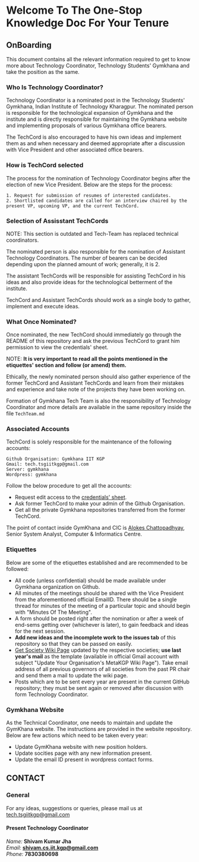 # Welcome To The One-Stop Knowledge Doc For Your Tenure

## OnBoarding

This document contains all the relevant information required to get to know more about Technology Coordinator, Technology Students' Gymkhana and take the position as the same.

### Who Is Technology Coordinator?

Technology Coordinator is a nominated post in the Technology Students' Gymkhana, Indian Institute of Technology Kharagpur. The nominated person is responsible for the technological expansion of Gymkhana and the institute and is directly responsible for maintaining the Gymkhana website and implementing proposals of various Gymkhana office bearers.

The TechCord is also encouraged to have his own ideas and implement them as and when necessary and deemed appropriate after a discussion with Vice President and other associated office bearers.

### How is TechCord selected

The process for the nomination of Technology Coordinator begins after the election of new Vice President. Below are the steps for the process:

```text
1. Request for submission of resumes of interested candidates.
2. Shortlisted candidates are called for an interview chaired by the present VP, upcoming VP, and the current TechCord.
```

### Selection of Assisstant TechCords

NOTE: This section is outdated and Tech-Team has replaced technical coordinators.

The nominated person is also responsible for the nomination of Assistant Technology Coordinators. The number of bearers can be decided depending upon the planned amount of work; generally, it is 2.

The assistant TechCords will be responsible for assisting TechCord in his ideas and also provide ideas for the technological betterment of the institute.

TechCord and Assistant TechCords should work as a single body to gather, implement and execute ideas.

### What Once Nominated?

Once nominated, the new TechCord should immediately go through the README of this repository and ask the previous TechCord to grant him permission to view the credentials' sheet. 

NOTE: **It is very important to read all the points mentioned in the etiquettes' section and follow (or amend) them.**

Ethically, the newly nominated person should also gather experience of the former TechCord and Assistant TechCords and learn from their mistakes and experience and take note of the projects they have been working on.

Formation of Gymkhana Tech Team is also the responsibility of Technology Coordinator and more details are available in the same repository inside the file `TechTeam.md`

### Associated Accounts

TechCord is solely responsible for the maintenance of the following accounts:

```text
Github Organisation: Gymkhana IIT KGP
Gmail: tech.tsgiitkgp@gmail.com
Server: gymkhana
Wordpress: gymkhana
```

Follow the below procedure to get all the accounts:

- Request edit access to the [credentials' sheet](https://docs.google.com/spreadsheets/d/1suD221YejD_cHQhJqkA_lA9eyM3Id4dPr3Grjf3-wQk/edit#gid=0).
- Ask former TechCord to make your admin of the Github Organisation.
- Get all the private Gymkhana repositories transferred from the former TechCord.

The point of contact inside GymKhana and CIC is [Alokes Chattopadhyay](http://www1.iitkgp.ac.in/fac-profiles/showprofile.php?empcode=ZamZU&depts_name=CC), Senior System Analyst, Computer & Informatics Centre.

### Etiquettes

Below are some of the etiquettes established and are recommended to be followed:

- All code (unless confidential) should be made available under Gymkhana organization on Github.
- All minutes of the meetings should be shared with the Vice President from the aforementioned official EmailID. There should be a single thread for minutes of the meeting of a particular topic and should begin with "Minutes Of The Meeting".
- A form should be posted right after the nomination or after a week of end-sems getting over (whichever is later), to gain feedback and ideas for the next session.
- **Add new ideas and the incomplete work to the issues tab** of this repository so that they can be passed on easily.
- [Get Society Wiki Page](https://wiki.metakgp.org/w/Category:Societies_and_clubs) updated by the respective societies; **use last year's mail** as the template (available in official Gmail account with subject "Update Your Organisation's MetaKGP Wiki Page"). Take email address of all previous governors of all societies from the past PR chair and send them a mail to update the wiki page.
- Posts which are to be sent every year are present in the current GitHub repository; they must be sent again or removed after discussion with form Technology Coordinator.

### Gymkhana Website

As the Technical Coordinator, one needs to maintain and update the GymKhana website. The instructions are provided in the website repository. Below are few actions which need to be taken every year:

- Update GymKhana website with new position holders.
- Update socities page with any new information present.
- Update the email ID present in wordpress contact forms.

## CONTACT

### General

For any ideas, suggestions or queries, please mail us at tech.tsgiitkgp@gmail.com

#### Present Technology Coordinator

*Name:* **Shivam Kumar Jha**<br>
*Email:* **shivam.cs.iit.kgp@gmail.com**<br>
*Phone:* **7830380698**
